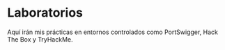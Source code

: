 # Laboratorios

Aquí irán mis prácticas en entornos controlados como PortSwigger, Hack The Box y TryHackMe.
